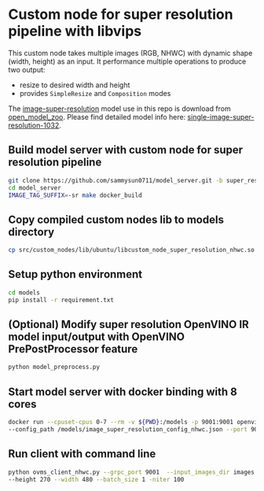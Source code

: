 # Custom node for super resolution pipeline with libvips

This custom node takes multiple images (RGB, NHWC) with dynamic shape (width, height) as an input. It performance multiple operations to produce two output:
- resize to desired width and height
- provides `SimpleResize` and `Composition` modes

The [image-super-resolution](https://arxiv.org/abs/1807.06779) model use in this repo is download from [open_model_zoo](https://github.com/openvinotoolkit/open_model_zoo). Please find detailed model info here: [single-image-super-resolution-1032](https://github.com/openvinotoolkit/open_model_zoo/tree/master/models/intel/single-image-super-resolution-1032).

## Build model server with custom node for super resolution pipeline
```bash
git clone https://github.com/sammysun0711/model_server.git -b super_resolution_demo
cd model_server
IMAGE_TAG_SUFFIX=-sr make docker_build
```

## Copy compiled custom nodes lib to models directory
```bash
cp src/custom_nodes/lib/ubuntu/libcustom_node_super_resolution_nhwc.so  models/
```

## Setup python environment
```bash
cd models
pip install -r requirement.txt 
```

## (Optional) Modify super resolution OpenVINO IR model input/output with OpenVINO PrePostProcessor feature
```bash
python model_preprocess.py
```

## Start model server with docker binding with 8 cores
```bash
docker run --cpuset-cpus 0-7 --rm -v ${PWD}:/models -p 9001:9001 openvino/model_server:latest-sr \
--config_path /models/image_super_resolution_config_nhwc.json --port 9001
```

## Run client with command line
```bash
python ovms_client_nhwc.py --grpc_port 9001  --input_images_dir images --model_name super_resolution \
--height 270 --width 480 --batch_size 1 -niter 100
```
